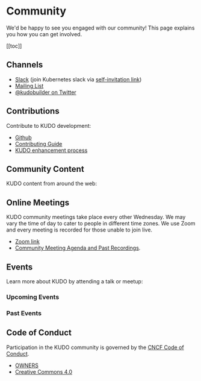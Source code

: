 # Community

We'd be happy to see you engaged with our community! This page explains you how you can get involved.

[[toc]]

## Channels

- [Slack](https://kubernetes.slack.com/messages/kudo/) (join Kubernetes slack via [self-invitation link](https://slack.k8s.io/))
- [Mailing List](https://groups.google.com/d/forum/kudobuilder)
- [@kudobuilder on Twitter](https://twitter.com/kudobuilder)

## Contributions

Contribute to KUDO development:

- [Github](https://github.com/kudobuilder/kudo)
- [Contributing Guide](https://github.com/kudobuilder/kudo/blob/master/CONTRIBUTING.md)
- [KUDO enhancement process](https://github.com/kudobuilder/kudo/blob/master/keps/0001-kep-process.md)

## Community Content

KUDO content from around the web:

<CommunityResources />

## Online Meetings

KUDO community meetings take place every other Wednesday. We may vary the time of day to cater to people in different time zones. We use Zoom and every meeting is recorded for those unable to join live.

- [Zoom link](https://mesosphere.zoom.us/j/443128842)
- [Community Meeting Agenda and Past Recordings](https://docs.google.com/document/d/1UqgtCMUHSsOohZYF8K7zX8WcErttuMSx7NbvksIbZgg/edit).

## Events

Learn more about KUDO by attending a talk or meetup:

### Upcoming Events

<EventsIndex subset="upcoming"/>

### Past Events

<EventsIndex subset="past"/>

## Code of Conduct

Participation in the KUDO community is governed by the [CNCF Code of Conduct](https://github.com/cncf/foundation/blob/master/code-of-conduct.md).

- [OWNERS](https://github.com/kudobuilder/kudo/blob/master/OWNERS)
- [Creative Commons 4.0](https://git.k8s.io/website/LICENSE)

